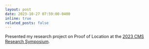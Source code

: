 ```yaml
---
layout: post
date: 2023-10-27 07:59:00-0400
inline: true
related_posts: false
---
```


Presented my research project on Proof of Location at the [2023 CMS Research Symposium](https://www.utsc.utoronto.ca/cms/events/cms-research-symposium-f23).